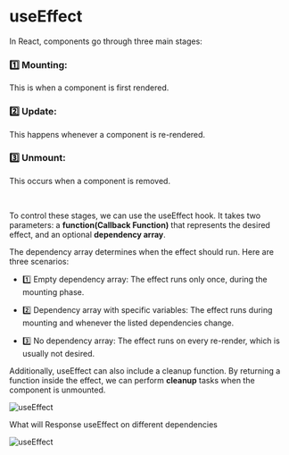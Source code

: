 # useEffect

In React, components go through three main stages:
### 1️⃣ Mounting: 
This is when a component is first rendered.
### 2️⃣ Update: 
This happens whenever a component is re-rendered.
### 3️⃣  Unmount: 
This occurs when a component is removed.

</br>

To control these stages, we can use the useEffect hook. It takes two parameters: a **function(Callback Function)** that represents the desired effect, and an optional **dependency array**.


The dependency array determines when the effect should run. Here are three scenarios:

- 1️⃣ Empty dependency array: The effect runs only once, during the mounting phase.

- 2️⃣ Dependency array with specific variables: The effect runs during mounting and whenever the listed dependencies change.

- 3️⃣  No dependency array: The effect runs on every re-render, which is usually not desired.

Additionally, useEffect can also include a cleanup function. By returning a function inside the effect, we can perform **cleanup** tasks when the component is unmounted.


![useEffect](https://github.com/ahsan-chy/React-JS-Notes/assets/85479513/d65a8040-f6a4-48cc-9e8a-a8e9ccf5262a)


What will Response useEffect on different dependencies

![useEffect](https://github.com/ahsan-chy/React-JS-Notes/assets/85479513/27439632-6b42-4517-b898-76e672208577)
